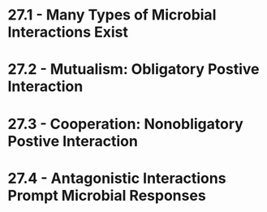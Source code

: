 # 27.1 - Many Types of Microbial Interactions Exist
# 27.2 - Mutualism: Obligatory Postive Interaction
# 27.3 - Cooperation: Nonobligatory Postive Interaction
# 27.4 - Antagonistic Interactions Prompt Microbial Responses
